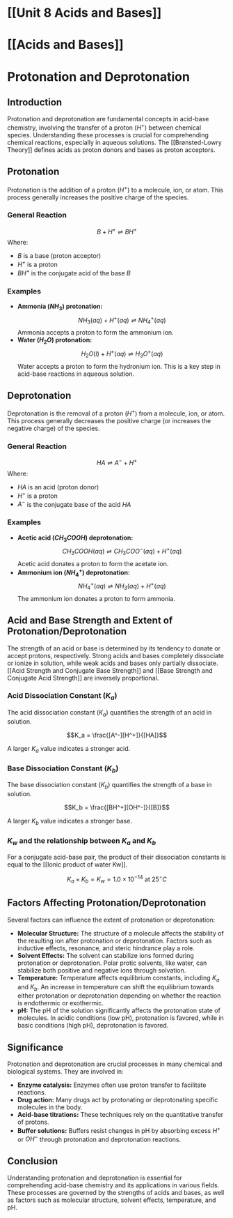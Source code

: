 # [[Unit 8  Acids and Bases]]
# [[Acids and Bases]]
# Protonation and Deprotonation

## Introduction
Protonation and deprotonation are fundamental concepts in acid-base chemistry, involving the transfer of a proton ($H^+$) between chemical species. Understanding these processes is crucial for comprehending chemical reactions, especially in aqueous solutions. The [[Brønsted-Lowry Theory]] defines acids as proton donors and bases as proton acceptors.

## Protonation
Protonation is the addition of a proton ($H^+$) to a molecule, ion, or atom. This process generally increases the positive charge of the species.

### General Reaction
$$B + H^+ \rightleftharpoons BH^+$$
Where:
*   $B$ is a base (proton acceptor)
*   $H^+$ is a proton
*   $BH^+$ is the conjugate acid of the base $B$

### Examples
*   **Ammonia ($NH_3$) protonation:**
    $$NH_3(aq) + H^+(aq) \rightleftharpoons NH_4^+(aq)$$
    Ammonia accepts a proton to form the ammonium ion.
*   **Water ($H_2O$) protonation:**
    $$H_2O(l) + H^+(aq) \rightleftharpoons H_3O^+(aq)$$
    Water accepts a proton to form the hydronium ion. This is a key step in acid-base reactions in aqueous solution.

## Deprotonation
Deprotonation is the removal of a proton ($H^+$) from a molecule, ion, or atom. This process generally decreases the positive charge (or increases the negative charge) of the species.

### General Reaction
$$HA \rightleftharpoons A^- + H^+$$
Where:
*   $HA$ is an acid (proton donor)
*   $H^+$ is a proton
*   $A^-$ is the conjugate base of the acid $HA$

### Examples
*   **Acetic acid ($CH_3COOH$) deprotonation:**
    $$CH_3COOH(aq) \rightleftharpoons CH_3COO^-(aq) + H^+(aq)$$
    Acetic acid donates a proton to form the acetate ion.
*   **Ammonium ion ($NH_4^+$) deprotonation:**
    $$NH_4^+(aq) \rightleftharpoons NH_3(aq) + H^+(aq)$$
    The ammonium ion donates a proton to form ammonia.

## Acid and Base Strength and Extent of Protonation/Deprotonation
The strength of an acid or base is determined by its tendency to donate or accept protons, respectively. Strong acids and bases completely dissociate or ionize in solution, while weak acids and bases only partially dissociate. [[Acid Strength and Conjugate Base Strength]] and [[Base Strength and Conjugate Acid Strength]] are inversely proportional.

### Acid Dissociation Constant ($K_a$)
The acid dissociation constant ($K_a$) quantifies the strength of an acid in solution.

$$K_a = \frac{[A^-][H^+]}{[HA]}$$

A larger $K_a$ value indicates a stronger acid.

### Base Dissociation Constant ($K_b$)
The base dissociation constant ($K_b$) quantifies the strength of a base in solution.

$$K_b = \frac{[BH^+][OH^-]}{[B]}$$

A larger $K_b$ value indicates a stronger base.

### $K_w$ and the relationship between $K_a$ and $K_b$
For a conjugate acid-base pair, the product of their dissociation constants is equal to the [[Ionic product of water Kw]].

$$K_a \times K_b = K_w = 1.0 \times 10^{-14} \text{ at } 25^\circ C$$

## Factors Affecting Protonation/Deprotonation
Several factors can influence the extent of protonation or deprotonation:

*   **Molecular Structure:** The structure of a molecule affects the stability of the resulting ion after protonation or deprotonation. Factors such as inductive effects, resonance, and steric hindrance play a role.
*   **Solvent Effects:** The solvent can stabilize ions formed during protonation or deprotonation. Polar protic solvents, like water, can stabilize both positive and negative ions through solvation.
*   **Temperature:** Temperature affects equilibrium constants, including $K_a$ and $K_b$. An increase in temperature can shift the equilibrium towards either protonation or deprotonation depending on whether the reaction is endothermic or exothermic.
*   **pH:** The pH of the solution significantly affects the protonation state of molecules. In acidic conditions (low pH), protonation is favored, while in basic conditions (high pH), deprotonation is favored.

## Significance
Protonation and deprotonation are crucial processes in many chemical and biological systems. They are involved in:

*   **Enzyme catalysis:** Enzymes often use proton transfer to facilitate reactions.
*   **Drug action:** Many drugs act by protonating or deprotonating specific molecules in the body.
*   **Acid-base titrations:** These techniques rely on the quantitative transfer of protons.
*   **Buffer solutions:** Buffers resist changes in pH by absorbing excess $H^+$ or $OH^-$ through protonation and deprotonation reactions.

## Conclusion
Understanding protonation and deprotonation is essential for comprehending acid-base chemistry and its applications in various fields. These processes are governed by the strengths of acids and bases, as well as factors such as molecular structure, solvent effects, temperature, and pH.
